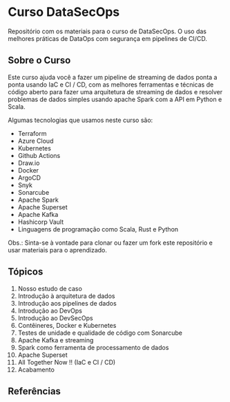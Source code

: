 # Curso DataSecOps
Repositório com os materiais para o curso de DataSecOps. 
O uso das melhores práticas de DataOps com segurança em pipelines de CI/CD.

## Sobre o Curso
Este curso ajuda você a fazer um pipeline de streaming de dados ponta a ponta usando IaC e CI / CD, com as melhores ferramentas e técnicas de código aberto para fazer uma arquitetura de streaming de dados e resolver problemas de dados simples usando apache Spark com a API em Python e Scala. 

Algumas tecnologias que usamos neste curso são:
* Terraform
* Azure Cloud
* Kubernetes
* Github Actions
* Draw.io
* Docker
* ArgoCD
* Snyk
* Sonarcube
* Apache Spark
* Apache Superset
* Apache Kafka
* Hashicorp Vault
* Linguagens de programação como Scala, Rust e Python

Obs.: Sinta-se à vontade para clonar ou fazer um fork este repositório e usar materiais para o aprendizado. 

## Tópicos
1. Nosso estudo de caso
2. Introdução à arquitetura de dados
3. Introdução aos pipelines de dados
4. Introdução ao DevOps
5. Introdução ao DevSecOps
6. Contêineres, Docker e Kubernetes
7. Testes de unidade e qualidade de código com Sonarcube
8. Apache Kafka e streaming
9. Spark como ferramenta de processamento de dados
10. Apache Superset
11. All Together Now !! (IaC e CI / CD)
12. Acabamento

## Referências 
<TO DO> 
  

